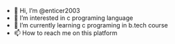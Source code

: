 - 👋 Hi, I’m @enticer2003
- 👀 I’m interested in c programing language
- 🌱 I’m currently learning c programing in b.tech course
- 📫 How to reach me on this platform

<!---
enticer2003/enticer2003 is a ✨ special ✨ repository because its `README.md` (this file) appears on your GitHub profile.
You can click the Preview link to take a look at your changes.
--->
